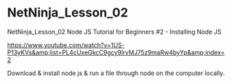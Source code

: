 # NetNinja_Lesson_02

NetNinja_Lesson_02  Node JS Tutorial for Beginners #2 - Installing Node JS  

https://www.youtube.com/watch?v=1US-P13yKVs&amp;list=PL4cUxeGkcC9gcy9lrvMJ75z9maRw4byYp&amp;index=2  

Download &amp; install node js &amp; run a file through node on the computer locally.
